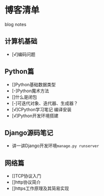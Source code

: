 # 博客清单
blog notes

## 计算机基础

- [√]编码问题

## Python篇

- []Python基础数据类型
- [-]Python魔术方法
- []什么是闭包
- [-]可迭代对象、迭代器、生成器？
- [√]CPython学习笔记 编译安装
- [√]Python开发环境搭建

## Django源码笔记

- 讲一讲Django开发环境`manage.py runserver`

## 网络篇

- []TCP协议入门
- []http协议简介
- []https工作原理及其简易实现
